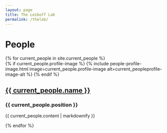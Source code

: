 ```yaml
---
layout: page
title: The Leiboff Lab
permalink: /thelab/
---
```


People
==================
<div>
  {% for current_people in site.current_people %}
      <div style="overflow: hidden;">
        {% if current_people.profile-image %}
        {% include people-profile-image.html image=current_people.profile-image alt=current_peopleprofile-image-alt %}
        {% endif %}
      <h2><a href="{{ current_people.url }}">{{ current_people.name }}</a></h2>
      <h3>{{ current_people.position }}</h3>
      <p>{{ current_people.content | markdownify }}</p></div>
  {% endfor %}
</div>

<!-- 
Places
==================

Things
================== -->
